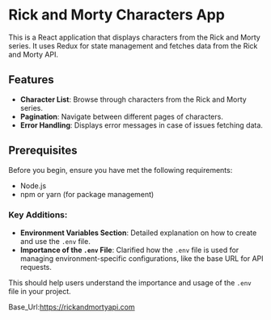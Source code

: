 # Rick and Morty Characters App

This is a React application that displays characters from the Rick and Morty series. It uses Redux for state management and fetches data from the Rick and Morty API.

## Features

- **Character List**: Browse through characters from the Rick and Morty series.
- **Pagination**: Navigate between different pages of characters.
- **Error Handling**: Displays error messages in case of issues fetching data.

## Prerequisites

Before you begin, ensure you have met the following requirements:

- Node.js 
- npm or yarn (for package management)

### Key Additions:
- **Environment Variables Section**: Detailed explanation on how to create and use the `.env` file.
- **Importance of the `.env` File**: Clarified how the `.env` file is used for managing environment-specific configurations, like the base URL for API requests.

This should help users understand the importance and usage of the `.env` file in your project.

Base_Url:https://rickandmortyapi.com